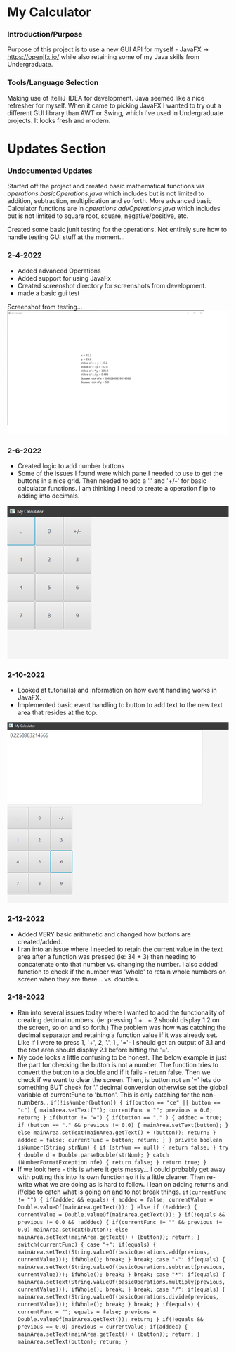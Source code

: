 # My Calculator

### Introduction/Purpose
  Purpose of this project is to use a new GUI API for myself - JavaFX -> https://openjfx.io/ while also retaining some of my Java skills from Undergraduate.

### Tools/Language Selection
  Making use of ItelliJ-IDEA for development. Java seemed like a nice refresher for myself. When it came to picking JavaFX I wanted to try out a different GUI library than AWT or Swing, which I've used in Undergraduate projects. It looks fresh and modern.

# Updates Section

### Undocumented Updates
Started off the project and created basic mathematical functions via *operations.basicOperations.java* which includes but is not limited to addition, subtraction, multiplication and so forth. More advanced basic Calculator functions are in *operations.advOperations.java* which includes but is not limited to square root, square, negative/positive, etc.

Created some basic junit testing for the operations. Not entirely sure how to handle testing GUI stuff at the moment...

### 2-4-2022
- Added advanced Operations
- Added support for using JavaFx
- Created screenshot directory for screenshots from development.
- made a basic gui test

Screenshot from testing...
![JavaFX Testing](screenshots/gui-test_2-4-2022.png)

### 2-6-2022
- Created logic to add number buttons
- Some of the issues I found were which pane I needed to use to get the buttons in a nice grid. Then needed to add a '.' and '+/-' for basic calculator functions. I am thinking I need to create a operation flip to adding into decimals.

![JavaFX Testing](screenshots/gui-test_2-6-2022.png)

### 2-10-2022
- Looked at tutorial(s) and information on how event handling works in JavaFX.
- Implemented basic event handling to button to add text to the new text area that resides at the top.

![JavaFX Testing](screenshots/gui-test_2-10-2022.png)

### 2-12-2022
- Added VERY basic arithmetic and changed how buttons are created/added.
- I ran into an issue where I needed to retain the current value in the text area after a function was pressed (ie: 34 + 3) then needing to concatenate onto that number vs. changing the number. I also added function to check if the number was 'whole' to retain whole numbers on screen when they are there... vs. doubles.

### 2-18-2022

- Ran into several issues today where I wanted to add the functionality of creating decimal numbers. (ie: pressing 1 + . + 2 should display 1.2 on the screen, so on and so forth.) The problem was how was catching the decimal separator and retaining a function value if it was already set. Like if I were to press 1, '+',  2, '.', 1 , '='- I should get an output of 3.1 and the text area should display 2.1 before hitting the '='.
- My code looks a little confusing to be honest. The below example is just the part for checking the button is not a number. The function tries to convert the button to a double and if it fails - return false. Then we check if we want to clear the screen. Then, is button not an '=' lets do something BUT check for '.' decimal conversion otherwise set the global variable of currentFunc to 'button'. This is only catching for the non-numbers...
`if(!isNumber(button)) {
            if(button == "ce" || button == "c") {
                mainArea.setText("");
                currentFunc = "";
                previous = 0.0;
                return;
            }
            if(button != "=") {
                if(button == "." ) {
                    adddec = true;
                    if (button == "." && previous != 0.0) {
                        mainArea.setText(button);
                    }
                    else mainArea.setText(mainArea.getText() + (button));
                    return;
                }
                adddec = false;
                currentFunc = button;
                return;
            }
        }
        private boolean isNumber(String strNum) {
                if (strNum == null) {
                    return false;
                }
                try {
                    double d = Double.parseDouble(strNum);
                } catch (NumberFormatException nfe) {
                    return false;
                }
                return true;
            }
`
- If we look here - this is where it gets messy... I could probably get away with putting this into its own function so it is a little cleaner. Then re-write what we are doing as is hard to follow. I lean on adding returns and if/else to catch what is going on and to not break things.
`
if(currentFunc != "") {
           if(adddec && equals) {
               adddec = false;
               currentValue = Double.valueOf(mainArea.getText());
           } else if (!adddec) {
               currentValue = Double.valueOf(mainArea.getText());
           }
           if(!equals && previous != 0.0 && !adddec) {
               if(currentFunc != "" && previous != 0.0) mainArea.setText(button);
               else mainArea.setText(mainArea.getText() + (button));
               return;
           }
           switch(currentFunc) {
               case "+":
                   if(equals) {
                       mainArea.setText(String.valueOf(basicOperations.add(previous, currentValue)));
                       ifWhole();
                       break;
                   }
                   break;
               case "-":
                   if(equals) {
                       mainArea.setText(String.valueOf(basicOperations.subtract(previous, currentValue)));
                       ifWhole();
                       break;
                   }
                   break;
               case "*":
                   if(equals) {
                       mainArea.setText(String.valueOf(basicOperations.multiply(previous, currentValue)));
                       ifWhole();
                       break;
                   }
                   break;
               case "/":
                   if(equals) {
                       mainArea.setText(String.valueOf(basicOperations.divide(previous, currentValue)));
                       ifWhole();
                       break;
                   }
                   break;
           }
           if(equals) {
               currentFunc = "";
               equals = false;
               previous = Double.valueOf(mainArea.getText());
               return;
           }
           if(!equals && previous == 0.0) previous = currentValue;
           if(adddec) { mainArea.setText(mainArea.getText() + (button)); return; }
           mainArea.setText(button);
           return;
       }
`

